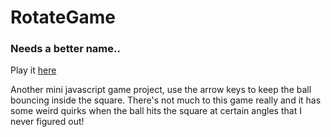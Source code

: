 # RotateGame
### Needs a better name..

Play it [here](http://harrybp.github.io/games/rotate.html)

Another mini javascript game project, use the arrow keys to keep the ball bouncing inside the square.
There's not much to this game really and it has some weird quirks when the ball hits the square at certain angles that I never figured out!
